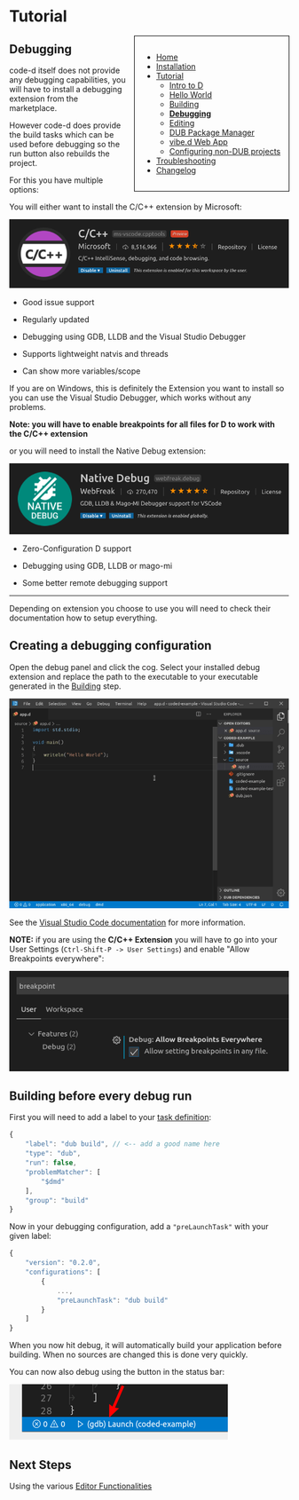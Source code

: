 <!-- Documentation generated from docs-src/debugging.md -->

# Tutorial

<div style="float: right; margin-left: 1em; padding: 1em; border: 1px solid white; position: relative; z-index: 10; outline: 1px solid black;">

* [Home](index.md)
* [Installation](install.md)
* [Tutorial](intro-to-d.md)
	* [Intro to D](intro-to-d.md)
	* [Hello World](hello-world.md)
	* [Building](building.md)
	* **[Debugging](debugging.md)**
	* [Editing](editing.md)
	* [DUB Package Manager](dub.md)
	* [vibe.d Web App](vibe-d.md)
	* [Configuring non-DUB projects](non-dub.md)
* [Troubleshooting](troubleshooting.md)
* [Changelog](../CHANGELOG.md)

</div>

## Debugging

code-d itself does not provide any debugging capabilities, you will have to install a debugging extension from the marketplace.

However code-d does provide the build tasks which can be used before debugging so the run button also rebuilds the project.

For this you have multiple options:

You will either want to install the C/C++ extension by Microsoft:

![C/C++](images/ext_cpp.png)

* Good issue support

* Regularly updated

* Debugging using GDB, LLDB and the Visual Studio Debugger

* Supports lightweight natvis and threads

* Can show more variables/scope

If you are on Windows, this is definitely the Extension you want to install so you can use the Visual Studio Debugger, which works without any problems.

**Note: you will have to enable breakpoints for all files for D to work with the C/C++ extension**

or you will need to install the Native Debug extension:

![native debug](images/ext_native_debug.png)

* Zero-Configuration D support

* Debugging using GDB, LLDB or mago-mi

* Some better remote debugging support

------------

Depending on extension you choose to use you will need to check their documentation how to setup everything.

## Creating a debugging configuration

Open the debug panel and click the cog. Select your installed debug extension and replace the path to the executable to your executable generated in the [Building](building.md) step.

![debugging example](video_debugging.gif)

See the [Visual Studio Code documentation](https://code.visualstudio.com/docs/editor/debugging) for more information.

**NOTE:** if you are using the **C/C++ Extension** you will have to go into your User Settings (`Ctrl-Shift-P -> User Settings`) and enable "Allow Breakpoints everywhere":

![allow breakpoints everywhere](images/settings_breakpoints.png)

## Building before every debug run

First you will need to add a label to your [task definition](building.md#custom-build-tasks):

```js
{
	"label": "dub build", // <-- add a good name here
	"type": "dub",
	"run": false,
	"problemMatcher": [
		"$dmd"
	],
	"group": "build"
}
```

Now in your debugging configuration, add a `"preLaunchTask"` with your given label:

```js
{
	"version": "0.2.0",
	"configurations": [
		{
			...,
			"preLaunchTask": "dub build"
		}
	]
}
```

When you now hit debug, it will automatically build your application before building. When no sources are changed this is done very quickly.

You can now also debug using the button in the status bar:

![status bar button](images/debug_status_bar.png)

## Next Steps

Using the various [Editor Functionalities](editing.md)
